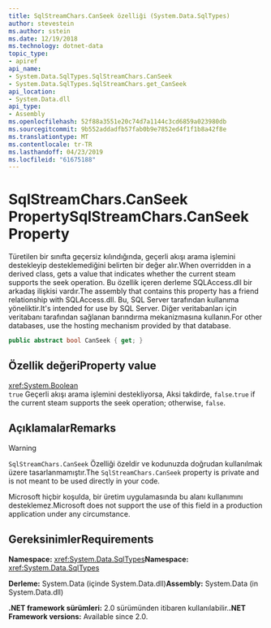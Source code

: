 ```yaml
---
title: SqlStreamChars.CanSeek özelliği (System.Data.SqlTypes)
author: stevestein
ms.author: sstein
ms.date: 12/19/2018
ms.technology: dotnet-data
topic_type:
- apiref
api_name:
- System.Data.SqlTypes.SqlStreamChars.CanSeek
- System.Data.SqlTypes.SqlStreamChars.get_CanSeek
api_location:
- System.Data.dll
api_type:
- Assembly
ms.openlocfilehash: 52f88a3551e20c74d7a1144c3cd6859a023980db
ms.sourcegitcommit: 9b552addadfb57fab0b9e7852ed4f1f1b8a42f8e
ms.translationtype: MT
ms.contentlocale: tr-TR
ms.lasthandoff: 04/23/2019
ms.locfileid: "61675188"
---
```

# <a name="sqlstreamcharscanseek-property"></a><span data-ttu-id="7e9c7-102">SqlStreamChars.CanSeek Property</span><span class="sxs-lookup"><span data-stu-id="7e9c7-102">SqlStreamChars.CanSeek Property</span></span>

<span data-ttu-id="7e9c7-103">Türetilen bir sınıfta geçersiz kılındığında, geçerli akışı arama işlemini destekleyip desteklemediğini belirten bir değer alır.</span><span class="sxs-lookup"><span data-stu-id="7e9c7-103">When overridden in a derived class, gets a value that indicates whether the current steam supports the seek operation.</span></span> <span data-ttu-id="7e9c7-104">Bu özellik içeren derleme SQLAccess.dll bir arkadaş ilişkisi vardır.</span><span class="sxs-lookup"><span data-stu-id="7e9c7-104">The assembly that contains this property has a friend relationship with SQLAccess.dll.</span></span> <span data-ttu-id="7e9c7-105">Bu, SQL Server tarafından kullanıma yöneliktir.</span><span class="sxs-lookup"><span data-stu-id="7e9c7-105">It's intended for use by SQL Server.</span></span> <span data-ttu-id="7e9c7-106">Diğer veritabanları için veritabanı tarafından sağlanan barındırma mekanizmasına kullanın.</span><span class="sxs-lookup"><span data-stu-id="7e9c7-106">For other databases, use the hosting mechanism provided by that database.</span></span>

```csharp
public abstract bool CanSeek { get; }
```

## <a name="property-value"></a><span data-ttu-id="7e9c7-107">Özellik değeri</span><span class="sxs-lookup"><span data-stu-id="7e9c7-107">Property value</span></span>

<xref:System.Boolean>\
<span data-ttu-id="7e9c7-108">`true` Geçerli akışı arama işlemini destekliyorsa, Aksi takdirde, `false`.</span><span class="sxs-lookup"><span data-stu-id="7e9c7-108">`true` if the current steam supports the seek operation; otherwise, `false`.</span></span>

## <a name="remarks"></a><span data-ttu-id="7e9c7-109">Açıklamalar</span><span class="sxs-lookup"><span data-stu-id="7e9c7-109">Remarks</span></span>

> [!WARNING]
> <span data-ttu-id="7e9c7-110">`SqlStreamChars.CanSeek` Özelliği özeldir ve kodunuzda doğrudan kullanılmak üzere tasarlanmamıştır.</span><span class="sxs-lookup"><span data-stu-id="7e9c7-110">The `SqlStreamChars.CanSeek` property is private and is not meant to be used directly in your code.</span></span>
>
> <span data-ttu-id="7e9c7-111">Microsoft hiçbir koşulda, bir üretim uygulamasında bu alanı kullanımını desteklemez.</span><span class="sxs-lookup"><span data-stu-id="7e9c7-111">Microsoft does not support the use of this field in a production application under any circumstance.</span></span>

## <a name="requirements"></a><span data-ttu-id="7e9c7-112">Gereksinimler</span><span class="sxs-lookup"><span data-stu-id="7e9c7-112">Requirements</span></span>

<span data-ttu-id="7e9c7-113">**Namespace:** <xref:System.Data.SqlTypes></span><span class="sxs-lookup"><span data-stu-id="7e9c7-113">**Namespace:** <xref:System.Data.SqlTypes></span></span>

<span data-ttu-id="7e9c7-114">**Derleme:** System.Data (içinde System.Data.dll)</span><span class="sxs-lookup"><span data-stu-id="7e9c7-114">**Assembly:** System.Data (in System.Data.dll)</span></span>

<span data-ttu-id="7e9c7-115">**.NET framework sürümleri:** 2.0 sürümünden itibaren kullanılabilir.</span><span class="sxs-lookup"><span data-stu-id="7e9c7-115">**.NET Framework versions:** Available since 2.0.</span></span>